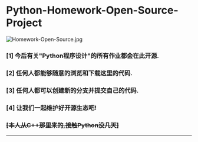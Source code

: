 # Python-Homework-Open-Source-Project

![Homework-Open-Source.jpg](https://repository-images.githubusercontent.com/531410247/c87eee78-e33b-48c5-938d-33340f8415ce)

### [1] 今后有关"Python程序设计"的所有作业都会在此开源.

### [2] 任何人都能够随意的浏览和下载这里的代码.

### [3] 任何人都可以创建新的分支并提交自己的代码.

### [4] 让我们一起维护好开源生态吧!

### ~~[本人从C++那里来的,接触Python没几天]~~

***
